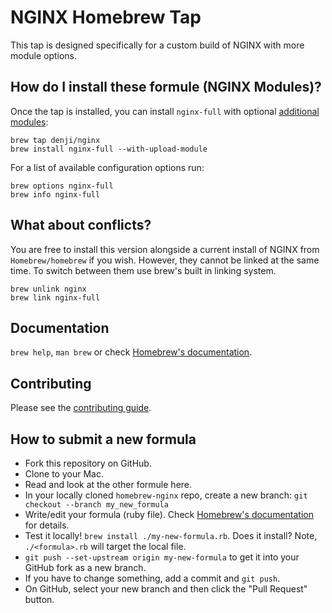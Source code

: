# NGINX Homebrew Tap

This tap is designed specifically for a custom build of NGINX with more module options.

## How do I install these formule (NGINX Modules)?
Once the tap is installed, you can install `nginx-full`
with optional [additional modules](https://denji.github.io/homebrew-nginx/#modules):

    brew tap denji/nginx
    brew install nginx-full --with-upload-module

For a list of available configuration options run:

    brew options nginx-full
    brew info nginx-full

## What about conflicts?
You are free to install this version alongside a current install of NGINX from `Homebrew/homebrew` if you wish. However, they cannot be linked at the same time. To switch between them use brew's built in linking system.

    brew unlink nginx
    brew link nginx-full

## Documentation
`brew help`, `man brew` or check [Homebrew's documentation](https://github.com/Homebrew/brew/blob/master/docs/README.md).

## Contributing
Please see the [contributing guide](https://github.com/denji/homebrew-nginx/blob/master/.github/CONTRIBUTING.md).

## How to submit a new formula
* Fork this repository on GitHub.
* Clone to your Mac.
* Read and look at the other formule here.
* In your locally cloned `homebrew-nginx` repo, create a new branch: `git checkout --branch my_new_formula`
* Write/edit your formula (ruby file). Check [Homebrew's documentation](https://github.com/Homebrew/brew/blob/master/docs/README.md) for details.
* Test it locally! `brew install ./my-new-formula.rb`. Does it install? Note, `./<formula>.rb` will target the local file.
* `git push --set-upstream origin my-new-formula` to get it into your GitHub fork as a new branch.
* If you have to change something, add a commit and `git push`.
* On GitHub, select your new branch and then click the "Pull Request" button.
